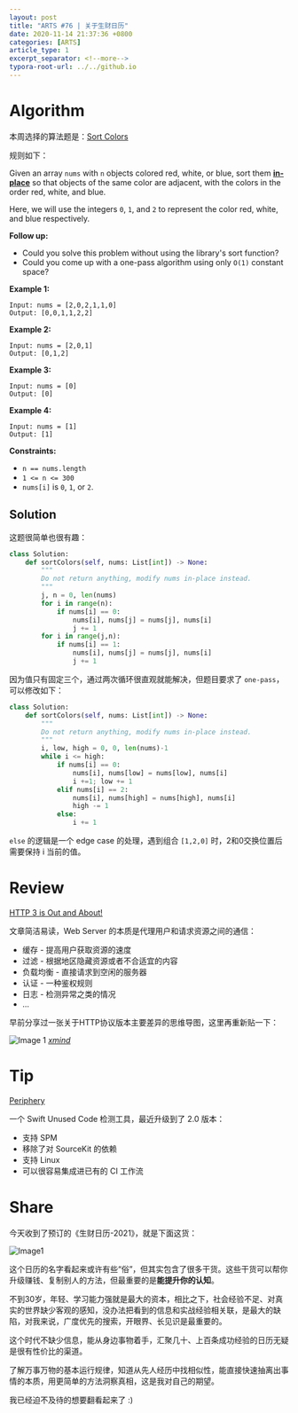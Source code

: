 ```yaml
---
layout: post
title: "ARTS #76 | 关于生财日历"
date: 2020-11-14 21:37:36 +0800
categories: [ARTS]
article_type: 1
excerpt_separator: <!--more-->
typora-root-url: ../../github.io
---
```



# Algorithm

本周选择的算法题是：[Sort Colors](https://leetcode.com/problems/sort-colors/)

<!--more-->

规则如下：

Given an array `nums` with `n` objects colored red, white, or blue, sort them **[in-place](https://en.wikipedia.org/wiki/In-place_algorithm)** so that objects of the same color are adjacent, with the colors in the order red, white, and blue.

Here, we will use the integers `0`, `1`, and `2` to represent the color red, white, and blue respectively.

**Follow up:**

- Could you solve this problem without using the library's sort function?
- Could you come up with a one-pass algorithm using only `O(1)` constant space?

 

**Example 1:**

```
Input: nums = [2,0,2,1,1,0]
Output: [0,0,1,1,2,2]
```

**Example 2:**

```
Input: nums = [2,0,1]
Output: [0,1,2]
```

**Example 3:**

```
Input: nums = [0]
Output: [0]
```

**Example 4:**

```
Input: nums = [1]
Output: [1]
```

 

**Constraints:**

- `n == nums.length`
- `1 <= n <= 300`
- `nums[i]` is `0`, `1`, or `2`.

## Solution

这题很简单也很有趣：

```python
class Solution:
    def sortColors(self, nums: List[int]) -> None:
        """
        Do not return anything, modify nums in-place instead.
        """
        j, n = 0, len(nums)
        for i in range(n):
            if nums[i] == 0:
                nums[i], nums[j] = nums[j], nums[i]
                j += 1
        for i in range(j,n):
            if nums[i] == 1:
                nums[i], nums[j] = nums[j], nums[i]
                j += 1
```

因为值只有固定三个，通过两次循环很直观就能解决，但题目要求了 `one-pass`，可以修改如下：

```python
class Solution:
    def sortColors(self, nums: List[int]) -> None:
        """
        Do not return anything, modify nums in-place instead.
        """
        i, low, high = 0, 0, len(nums)-1
        while i <= high:
            if nums[i] == 0:
                nums[i], nums[low] = nums[low], nums[i]
                i +=1; low += 1
            elif nums[i] == 2:
                nums[i], nums[high] = nums[high], nums[i]
                high -= 1
            else:
                i += 1
```

`else` 的逻辑是一个 edge case 的处理，遇到组合 `[1,2,0]` 时，2和0交换位置后需要保持 i 当前的值。

# Review

[HTTP 3 is Out and About!](https://towardsdatascience.com/http-3-is-out-and-about-7c903f9aab9e)

文章简洁易读，Web Server 的本质是代理用户和请求资源之间的通信：

- 缓存 - 提高用户获取资源的速度
- 过滤 - 根据地区隐藏资源或者不合适宜的内容
- 负载均衡 - 直接请求到空闲的服务器
- 认证 - 一种鉴权规则
- 日志 - 检测异常之类的情况
- ...

早前分享过一张关于HTTP协议版本主要差异的思维导图，这里再重新贴一下：

![Image 1](https://github.com/zhangao0086/mind/blob/master/HTTP%20%E5%8D%8F%E8%AE%AE%E7%89%88%E6%9C%AC%E4%B8%BB%E8%A6%81%E5%B7%AE%E5%BC%82/HTTP%20%E5%8D%8F%E8%AE%AE%E7%89%88%E6%9C%AC%E4%B8%BB%E8%A6%81%E5%B7%AE%E5%BC%82.png?raw=true)
*[xmind](https://github.com/zhangao0086/mind/blob/master/HTTP%20%E5%8D%8F%E8%AE%AE%E7%89%88%E6%9C%AC%E4%B8%BB%E8%A6%81%E5%B7%AE%E5%BC%82/)*

# Tip

[Periphery](https://github.com/peripheryapp/periphery)

一个 Swift Unused Code 检测工具，最近升级到了 2.0 版本：

- 支持 SPM
- 移除了对 SourceKit 的依赖
- 支持 Linux
- 可以很容易集成进已有的 CI 工作流

# Share

今天收到了预订的《生财日历-2021》，就是下面这货：

![Image1](/assets/img/76-1.JPG)

这个日历的名字看起来或许有些“俗”，但其实包含了很多干货。这些干货可以帮你升级赚钱、复制别人的方法，但最重要的是**能提升你的认知**。

不到30岁，年轻、学习能力强就是最大的资本，相比之下，社会经验不足、对真实的世界缺少客观的感知，没办法把看到的信息和实战经验相关联，是最大的缺陷，对我来说，广度优先的搜索，开眼界、长见识是最重要的。

这个时代不缺少信息，能从身边事物着手，汇聚几十、上百条成功经验的日历无疑是很有性价比的渠道。

了解万事万物的基本运行规律，知道从先人经历中找相似性，能直接快速抽离出事情的本质，用更简单的方法洞察真相，这是我对自己的期望。

我已经迫不及待的想要翻看起来了 :)